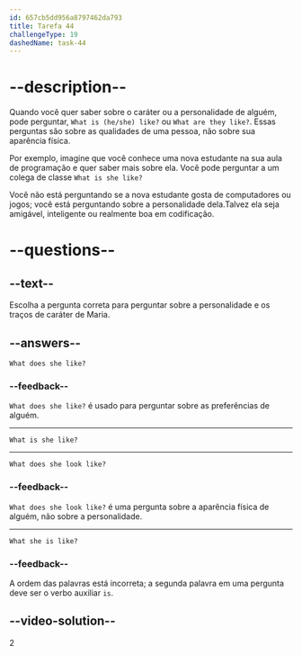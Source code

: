 ```yaml
---
id: 657cb5dd956a8797462da793
title: Tarefa 44
challengeType: 19
dashedName: task-44
---
```


# --description--

Quando você quer saber sobre o caráter ou a personalidade de alguém, pode perguntar, `What is (he/she) like?` ou `What are they like?`. Essas perguntas são sobre as qualidades de uma pessoa, não sobre sua aparência física.

Por exemplo, imagine que você conhece uma nova estudante na sua aula de programação e quer saber mais sobre ela. Você pode perguntar a um colega de classe `What is she like?`

Você não está perguntando se a nova estudante gosta de computadores ou jogos; você está perguntando sobre a personalidade dela.Talvez ela seja amigável, inteligente ou realmente boa em codificação.

# --questions--

## --text--

Escolha a pergunta correta para perguntar sobre a personalidade e os traços de caráter de Maria.

## --answers--

`What does she like?`

### --feedback--

`What does she like?` é usado para perguntar sobre as preferências de alguém.

---

`What is she like?`

---

`What does she look like?`

### --feedback--

`What does she look like?` é uma pergunta sobre a aparência física de alguém, não sobre a personalidade.

---

`What she is like?`

### --feedback--

A ordem das palavras está incorreta; a segunda palavra em uma pergunta deve ser o verbo auxiliar `is`.

## --video-solution--

2

